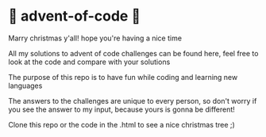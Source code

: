 # 🎄 advent-of-code 🎄
Marry christmas y'all! hope you're having a nice time

All my solutions to advent of code challenges can be found here, feel free to look at the code and compare with your solutions

The purpose of this repo is to have fun while coding and learning new languages

The answers to the challenges are unique to every person, so don't worry if you see the answer to my input, because yours is gonna be different!

Clone this repo or the code in the .html to see a nice christmas tree ;)
